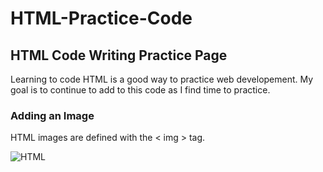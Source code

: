 # HTML-Practice-Code
<!DOCTYPE html>
<html>
  <body>
  <head>
    <h2>HTML Code Writing Practice Page</h2>
    <p>Learning to code HTML is a good way to practice web developement. My goal is to continue to add to this code as I find time to practice.</p>
    <h3>Adding an Image</h3>
    <p>HTML images are defined with the < img > tag.</p>
   <img src="https://github.com/user-attachments/assets/4d42a039-9288-40ae-ba10-2fd3ddc5994f" alt="HTML" />
  
  </body>
  </head>
</html>
